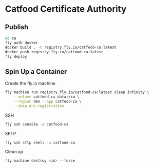 # Catfood Certificate Authority

## Publish
```bash
cd ca
fly auth docker
docker build . -t registry.fly.io/catfood-ca:latest
docker push registry.fly.io/catfood-ca:latest
fly deploy
```
## Spin Up a Container
Create the fly.io machine
```bash
fly machine run registry.fly.io/catfood-ca:latest sleep infinity \
    --volume catfood_ca_data:/ca \
    --region den --app catfood-ca \
    --skip-dns-registration
```
SSH
```bash
fly ssh console -a catfood-ca
```
SFTP
```bash
fly ssh sftp shell -a catfood-ca
```
Clean up
```bash
fly machine destroy <id> --force
```

